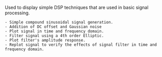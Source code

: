Used to display simple DSP techniques that are used in basic signal processing.

    - Simple compound sinusoidal signal generation.
    - Addition of DC offset and Gaussian noise
    - Plot signal in time and frequency domain.
    - Filter signal using a 4th order Elliptic.
    - Plot filter's amplitude response.
    - Replot signal to verify the effects of signal filter in time and frequency domain.

